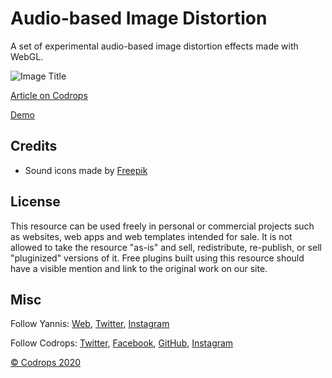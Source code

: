 # Audio-based Image Distortion

A set of experimental audio-based image distortion effects made with WebGL.

![Image Title](link)

[Article on Codrops](https://tympanus.net/codrops/?p=47614)

[Demo](http://tympanus.net/Development/AudioBasedImageDistortion/)

## Credits

- Sound icons made by [Freepik](https://www.flaticon.com/authors/freepik)

## License
This resource can be used freely in personal or commercial projects such as websites, web apps and web templates intended for sale. It is not allowed to take the resource "as-is" and sell, redistribute, re-publish, or sell "pluginized" versions of it. Free plugins built using this resource should have a visible mention and link to the original work on our site.

## Misc

Follow Yannis: [Web](https://www.neundex.com), [Twitter](https://www.twitter.com/neundex), [Instagram](https://www.instagram.com/neundex)

Follow Codrops: [Twitter](http://www.twitter.com/codrops), [Facebook](http://www.facebook.com/codrops), [GitHub](https://github.com/codrops), [Instagram](https://www.instagram.com/codropsss/)


[© Codrops 2020](http://www.codrops.com)





